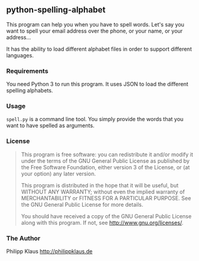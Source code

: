 
## python-spelling-alphabet

This program can help you when you have to spell words.
Let's say you want to spell your email address over the phone,
or your name, or your address...

It has the ability to load different alphabet files
in order to support different languages.

### Requirements

You need Python 3 to run this program.
It uses JSON to load the different spelling alphabets.

### Usage

`spell.py` is a command line tool. You simply provide the words that
you want to have spelled as arguments.

### License

> This program is free software: you can redistribute it and/or modify
> it under the terms of the GNU General Public License as published by
> the Free Software Foundation, either version 3 of the License, or
> (at your option) any later version.
>
> This program is distributed in the hope that it will be useful,
> but WITHOUT ANY WARRANTY; without even the implied warranty of
> MERCHANTABILITY or FITNESS FOR A PARTICULAR PURPOSE.  See the
> GNU General Public License for more details.
>
> You should have received a copy of the GNU General Public License
> along with this program.  If not, see <http://www.gnu.org/licenses/>.

### The Author

Philipp Klaus <http://philippklaus.de>

